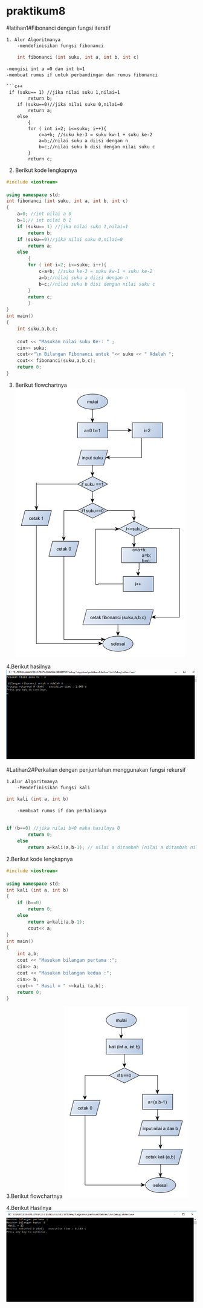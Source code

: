 # praktikum8

#latihan1#Fibonanci dengan fungsi iteratif

```
1. Alur Algoritmanya
	-mendefinisikan fungsi fibonanci
```
```c++
	int fibonanci (int suku, int a, int b, int c)
```
	-mengisi int a =0 dan int b=1
	-membuat rumus if untuk perbandingan dan rumus fibonanci
```
```c++
 if (suku== 1) //jika nilai suku 1,nilai=1
        return b;
    if (suku==0)//jika nilai suku 0,nilai=0
        return a;
    else
        {
        for ( int i=2; i<=suku; i++){
            c=a+b; //suku ke-3 = suku kw-1 + suku ke-2
            a=b;//nilai suku a diisi dengan n
            b=c;//nilai suku b disi dengan nilai suku c
        }
        return c;
```
2. Berikut kode lengkapnya
```c++
#include <iostream>

using namespace std;
int fibonanci (int suku, int a, int b, int c)
{
    a=0; //int nilai a 0
    b=1;// int nilai b 1
    if (suku== 1) //jika nilai suku 1,nilai=1
        return b;
    if (suku==0)//jika nilai suku 0,nilai=0
        return a;
    else
        {
        for ( int i=2; i<=suku; i++){
            c=a+b; //suku ke-3 = suku kw-1 + suku ke-2
            a=b;//nilai suku a diisi dengan n
            b=c;//nilai suku b disi dengan nilai suku c
        }
        return c;
        }
}
int main()
{
    int suku,a,b,c;

    cout << "Masukan nilai suku Ke-: " ;
    cin>> suku;
    cout<<"\n Bilangan Fibonanci untuk "<< suku << " Adalah ";
    cout<< fibonanci(suku,a,b,c);
    return 0;
}
```

3. Berikut flowchartnya
![img](https://raw.githubusercontent.com/aseps12/praktikum8/master/1.png)

4.Berikut hasilnya
![img](https://raw.githubusercontent.com/aseps12/praktikum8/master/hasil1.png)

#Latihan2#Perkalian dengan penjumlahan menggunakan fungsi rekursif
```
1.Alur Algoritmanya
	-Mendefinisikan fungsi kali
```
```c++
int kali (int a, int b)
```
```
	-membuat rumus if dan perkalianya
```
```c++

if (b==0) //jika nilai b=0 maka hasilnya 0
        return 0;
    else
        return a+kali(a,b-1); // nilai a ditambah (nilai a ditambah nilai b dikurangi 1)
```
2.Berikut kode lengkapnya
```c++
#include <iostream>

using namespace std;
int kali (int a, int b)
{
    if (b==0)
        return 0;
    else
        return a+kali(a,b-1);
        cout<< a;
}
int main()
{
    int a,b;
    cout << "Masukan bilangan pertama :";
    cin>> a;
    cout << "Masukan bilangan kedua :";
    cin>> b;
    cout<< " Hasil = " <<kali (a,b);
    return 0;
}
```

3.Berikut flowchartnya
![img](https://raw.githubusercontent.com/aseps12/praktikum8/master/2.png)

4.Berikut Hasilnya
![img](https://raw.githubusercontent.com/aseps12/praktikum8/master/hasil2.png)